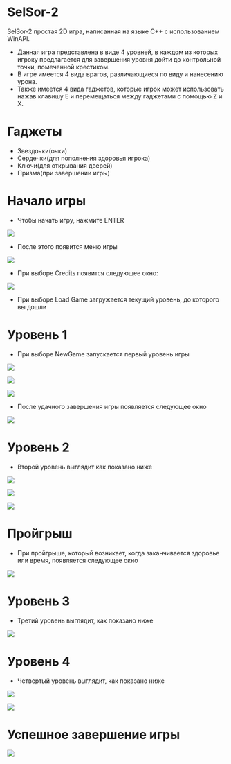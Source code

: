 # SelSor-2

SelSor-2 простая 2D игра, написанная на языке C++ с использованием WinAPI.
- Данная игра представлена в виде 4 уровней, в каждом из которых игроку предлагается для завершения уровня дойти до контрольной точки, помеченной крестиком.
- В игре имеется 4 вида врагов, различающиеся по виду и нанесению урона. 
- Также имеется 4 вида гаджетов, которые игрок может использовать нажав клавишу E и перемещаться между гаджетами с помощью Z и X. 
# Гаджеты
- Звездочки(очки)
- Сердечки(для пополнения здоровья игрока)
- Ключи(для открывания дверей)
- Призма(при завершении игры)
# Начало игры
- Чтобы начать игру, нажмите ENTER

![](images/SplashScreen.bmp)

- После этого появится меню игры

![](images/menu-new.bmp)

- При выборе Credits появится следующее окно:

![](images/Credits.bmp)

- При выборе Load Game загружается текущий уровень, до которого вы дошли

# Уровень 1
- При выборе NewGame запускается первый уровень игры

![](images/11.png)

![](images/1.png)

![](images/2.png)

- После удачного завершения игры появляется следующее окно

![](images/3.png)

# Уровень 2
- Второй уровень выглядит как показано ниже

![](images/4.png)

![](images/6.png)

![](images/7.png)

# Пройгрыш
- При пройгрыше, который возникает, когда заканчивается здоровье или время, появляется следующее окно

![](images/5.png)

# Уровень 3
- Третий уровень выглядит, как показано ниже 

![](images/9.png)

# Уровень 4
- Четвертый уровень выглядит, как показано ниже 

![](images/10.png)

![](images/8.png)

# Успешное завершение игры

![](images/EndGame.bmp)



